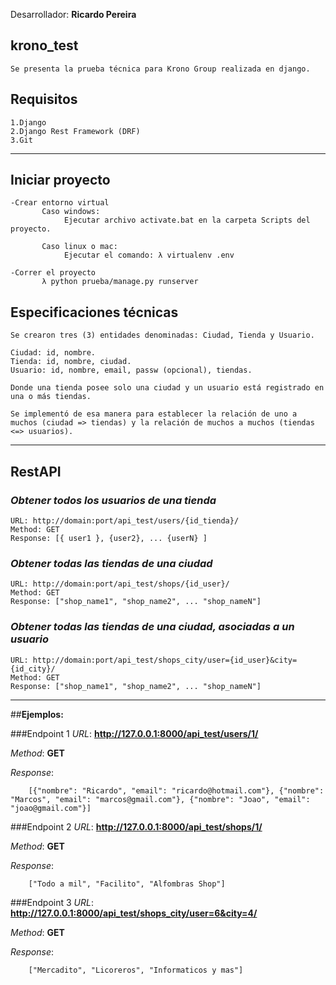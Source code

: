 Desarrollador: **Ricardo Pereira**

## **krono_test**
    Se presenta la prueba técnica para Krono Group realizada en django.

## **Requisitos**
    1.Django
    2.Django Rest Framework (DRF)
    3.Git
---

## **Iniciar proyecto**
    -Crear entorno virtual
           Caso windows:
                Ejecutar archivo activate.bat en la carpeta Scripts del proyecto.

           Caso linux o mac:
                Ejecutar el comando: λ virtualenv .env
               
    -Correr el proyecto     
           λ python prueba/manage.py runserver


## **Especificaciones técnicas**
    Se crearon tres (3) entidades denominadas: Ciudad, Tienda y Usuario.

    Ciudad: id, nombre.
    Tienda: id, nombre, ciudad.
    Usuario: id, nombre, email, passw (opcional), tiendas.

    Donde una tienda posee solo una ciudad y un usuario está registrado en una o más tiendas.

    Se implementó de esa manera para establecer la relación de uno a muchos (ciudad => tiendas) y la relación de muchos a muchos (tiendas <=> usuarios).

---

## **RestAPI**
### *Obtener todos los usuarios de una tienda*
    URL: http://domain:port/api_test/users/{id_tienda}/
    Method: GET
    Response: [{ user1 }, {user2}, ... {userN} ]
        
### *Obtener todas las tiendas de una ciudad*
    URL: http://domain:port/api_test/shops/{id_user}/
    Method: GET
    Response: ["shop_name1", "shop_name2", ... "shop_nameN"]

### *Obtener todas las tiendas de una ciudad, asociadas a un usuario*
    URL: http://domain:port/api_test/shops_city/user={id_user}&city={id_city}/
    Method: GET
    Response: ["shop_name1", "shop_name2", ... "shop_nameN"]

---


##**Ejemplos:**

###Endpoint 1
*URL*: **http://127.0.0.1:8000/api_test/users/1/**

*Method*: **GET**

*Response*:    
         
        [{"nombre": "Ricardo", "email": "ricardo@hotmail.com"}, {"nombre": "Marcos", "email": "marcos@gmail.com"}, {"nombre": "Joao", "email": "joao@gmail.com"}]

###Endpoint 2
*URL*: **http://127.0.0.1:8000/api_test/shops/1/**

*Method*: **GET**

*Response*:    
         
        ["Todo a mil", "Facilito", "Alfombras Shop"]


###Endpoint 3
*URL*: **http://127.0.0.1:8000/api_test/shops_city/user=6&city=4/**

*Method*: **GET**

*Response*:    
         
        ["Mercadito", "Licoreros", "Informaticos y mas"]


